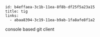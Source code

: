 ```
id: b4effaea-3c1b-11ea-8f8b-df25f5a23a15
title: tig
links:
  - abaa8394-3c19-11ea-b9ab-1fa8afe8f1a2

```

console based git client

